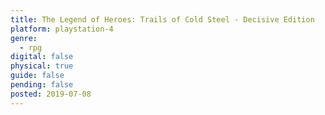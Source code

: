 ```yaml
---
title: The Legend of Heroes: Trails of Cold Steel - Decisive Edition
platform: playstation-4
genre:
  - rpg
digital: false
physical: true
guide: false
pending: false
posted: 2019-07-08
---
```

